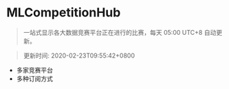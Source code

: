# MLCompetitionHub

> 一站式显示各大数据竞赛平台正在进行的比赛，每天 05:00 UTC+8 自动更新。
  
> 更新时间: 2020-02-23T09:55:42+0800 

* 多家竞赛平台
* 多种订阅方式